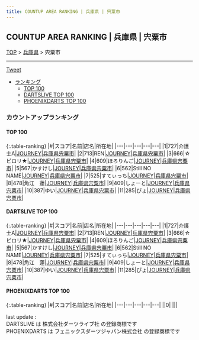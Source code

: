 ```yaml
---
title: COUNTUP AREA RANKING | 兵庫県 | 宍粟市
---
```

## COUNTUP AREA RANKING | 兵庫県 | 宍粟市

[TOP](/darts/rank/) > [兵庫県](/darts/rank/兵庫県/) > 宍粟市

___

<a href="https://twitter.com/share?ref_src=twsrc%5Etfw" data-text="COUNTUP AREA RANKING | 兵庫県宍粟市" class="twitter-share-button" data-hashtags="DARTSLIVE,PHOENIXDARTS,darts,ダーツ" data-show-count="false">Tweet</a>

* [ランキング](#カウントアップランキング)
    * [TOP 100](#top-100)
    * [DARTSLIVE TOP 100](#dartslive-top-100)
    * [PHOENIXDARTS TOP 100](#phoenixdarts-top-100)

### カウントアップランキング

#### TOP 100



{:.table-ranking}
|#|スコア|名前|店名|所在地|
|---|---|---|---|---|
|1|727|<span class="rank-name-dl">介護士A</span>|<a href="https://search.dartslive.com/jp/shop/ee4801dc0cf94baa774c926eb736cb5a">JOURNEY</a>|<a href="/darts/rank/兵庫県/宍粟市">兵庫県宍粟市</a>|
|2|713|<span class="rank-name-dl">REN</span>|<a href="https://search.dartslive.com/jp/shop/ee4801dc0cf94baa774c926eb736cb5a">JOURNEY</a>|<a href="/darts/rank/兵庫県/宍粟市">兵庫県宍粟市</a>|
|3|666|<span class="rank-name-dl">☆ピロリ★</span>|<a href="https://search.dartslive.com/jp/shop/ee4801dc0cf94baa774c926eb736cb5a">JOURNEY</a>|<a href="/darts/rank/兵庫県/宍粟市">兵庫県宍粟市</a>|
|4|609|<span class="rank-name-dl">ほろりんご</span>|<a href="https://search.dartslive.com/jp/shop/ee4801dc0cf94baa774c926eb736cb5a">JOURNEY</a>|<a href="/darts/rank/兵庫県/宍粟市">兵庫県宍粟市</a>|
|5|567|<span class="rank-name-dl">かすけし</span>|<a href="https://search.dartslive.com/jp/shop/ee4801dc0cf94baa774c926eb736cb5a">JOURNEY</a>|<a href="/darts/rank/兵庫県/宍粟市">兵庫県宍粟市</a>|
|6|562|<span class="rank-name-dl">Still NO NAME</span>|<a href="https://search.dartslive.com/jp/shop/ee4801dc0cf94baa774c926eb736cb5a">JOURNEY</a>|<a href="/darts/rank/兵庫県/宍粟市">兵庫県宍粟市</a>|
|7|525|<span class="rank-name-dl">すてぃっち</span>|<a href="https://search.dartslive.com/jp/shop/ee4801dc0cf94baa774c926eb736cb5a">JOURNEY</a>|<a href="/darts/rank/兵庫県/宍粟市">兵庫県宍粟市</a>|
|8|478|<span class="rank-name-dl">角江　蓮</span>|<a href="https://search.dartslive.com/jp/shop/ee4801dc0cf94baa774c926eb736cb5a">JOURNEY</a>|<a href="/darts/rank/兵庫県/宍粟市">兵庫県宍粟市</a>|
|9|409|<span class="rank-name-dl">しょーと</span>|<a href="https://search.dartslive.com/jp/shop/ee4801dc0cf94baa774c926eb736cb5a">JOURNEY</a>|<a href="/darts/rank/兵庫県/宍粟市">兵庫県宍粟市</a>|
|10|387|<span class="rank-name-dl">ゆい</span>|<a href="https://search.dartslive.com/jp/shop/ee4801dc0cf94baa774c926eb736cb5a">JOURNEY</a>|<a href="/darts/rank/兵庫県/宍粟市">兵庫県宍粟市</a>|
|11|285|<span class="rank-name-dl">ぴょ</span>|<a href="https://search.dartslive.com/jp/shop/ee4801dc0cf94baa774c926eb736cb5a">JOURNEY</a>|<a href="/darts/rank/兵庫県/宍粟市">兵庫県宍粟市</a>|


#### DARTSLIVE TOP 100



{:.table-ranking}
|#|スコア|名前|店名|所在地|
|---|---|---|---|---|
|1|727|<span class="rank-name-dl">介護士A</span>|<a href="https://search.dartslive.com/jp/shop/ee4801dc0cf94baa774c926eb736cb5a">JOURNEY</a>|<a href="/darts/rank/兵庫県/宍粟市">兵庫県宍粟市</a>|
|2|713|<span class="rank-name-dl">REN</span>|<a href="https://search.dartslive.com/jp/shop/ee4801dc0cf94baa774c926eb736cb5a">JOURNEY</a>|<a href="/darts/rank/兵庫県/宍粟市">兵庫県宍粟市</a>|
|3|666|<span class="rank-name-dl">☆ピロリ★</span>|<a href="https://search.dartslive.com/jp/shop/ee4801dc0cf94baa774c926eb736cb5a">JOURNEY</a>|<a href="/darts/rank/兵庫県/宍粟市">兵庫県宍粟市</a>|
|4|609|<span class="rank-name-dl">ほろりんご</span>|<a href="https://search.dartslive.com/jp/shop/ee4801dc0cf94baa774c926eb736cb5a">JOURNEY</a>|<a href="/darts/rank/兵庫県/宍粟市">兵庫県宍粟市</a>|
|5|567|<span class="rank-name-dl">かすけし</span>|<a href="https://search.dartslive.com/jp/shop/ee4801dc0cf94baa774c926eb736cb5a">JOURNEY</a>|<a href="/darts/rank/兵庫県/宍粟市">兵庫県宍粟市</a>|
|6|562|<span class="rank-name-dl">Still NO NAME</span>|<a href="https://search.dartslive.com/jp/shop/ee4801dc0cf94baa774c926eb736cb5a">JOURNEY</a>|<a href="/darts/rank/兵庫県/宍粟市">兵庫県宍粟市</a>|
|7|525|<span class="rank-name-dl">すてぃっち</span>|<a href="https://search.dartslive.com/jp/shop/ee4801dc0cf94baa774c926eb736cb5a">JOURNEY</a>|<a href="/darts/rank/兵庫県/宍粟市">兵庫県宍粟市</a>|
|8|478|<span class="rank-name-dl">角江　蓮</span>|<a href="https://search.dartslive.com/jp/shop/ee4801dc0cf94baa774c926eb736cb5a">JOURNEY</a>|<a href="/darts/rank/兵庫県/宍粟市">兵庫県宍粟市</a>|
|9|409|<span class="rank-name-dl">しょーと</span>|<a href="https://search.dartslive.com/jp/shop/ee4801dc0cf94baa774c926eb736cb5a">JOURNEY</a>|<a href="/darts/rank/兵庫県/宍粟市">兵庫県宍粟市</a>|
|10|387|<span class="rank-name-dl">ゆい</span>|<a href="https://search.dartslive.com/jp/shop/ee4801dc0cf94baa774c926eb736cb5a">JOURNEY</a>|<a href="/darts/rank/兵庫県/宍粟市">兵庫県宍粟市</a>|
|11|285|<span class="rank-name-dl">ぴょ</span>|<a href="https://search.dartslive.com/jp/shop/ee4801dc0cf94baa774c926eb736cb5a">JOURNEY</a>|<a href="/darts/rank/兵庫県/宍粟市">兵庫県宍粟市</a>|


#### PHOENIXDARTS TOP 100



{:.table-ranking}
|#|スコア|名前|店名|所在地|
|---|---|---|---|---|
||0|<span class="rank-name-dl"> </span>|<a href=""></a>|<a href="/darts/rank//"></a>|


<div class="footer border-top border-gray-light mt-5 pt-3 text-right text-gray">
    last update : <span style="font-weight: italic" id="foot_last_modified"></span><br />
    DARTSLIVE は 株式会社ダーツライブ社 の登録商標です<br />
    PHOENIXDARTS は フェニックスダーツジャパン株式会社 の登録商標です<br />
</div>

<script src="https://cdnjs.cloudflare.com/ajax/libs/jquery.tablesorter/2.31.3/js/jquery.tablesorter.min.js" integrity="sha512-qzgd5cYSZcosqpzpn7zF2ZId8f/8CHmFKZ8j7mU4OUXTNRd5g+ZHBPsgKEwoqxCtdQvExE5LprwwPAgoicguNg==" crossorigin="anonymous" referrerpolicy="no-referrer"></script>
<link rel="stylesheet" href="https://cdnjs.cloudflare.com/ajax/libs/jquery.tablesorter/2.31.3/css/theme.default.min.css" integrity="sha512-wghhOJkjQX0Lh3NSWvNKeZ0ZpNn+SPVXX1Qyc9OCaogADktxrBiBdKGDoqVUOyhStvMBmJQ8ZdMHiR3wuEq8+w==" crossorigin="anonymous" referrerpolicy="no-referrer" />
<script>
$(function() {
    $(".table-ranking").tablesorter({sortList:[[0, 0]]});
    $("#foot_last_modified").text(formatDate(new Date(document.lastModified), 'yyyy-MM-dd HH:mm:ss'));
});
</script>

<script async src="https://platform.twitter.com/widgets.js" charset="utf-8"></script>